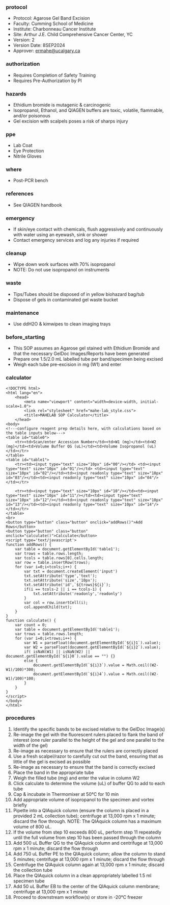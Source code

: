 
### protocol
- Protocol: Agarose Gel Band Excision
- Faculty: Cumming School of Medicine
- Institute: Charbonneau Cancer Institute
- Site: Arthur J.E. Child Comprehensive Cancer Center, YC
- Version: 2
- Version Date: 8SEP2024
- Approver: ermahe@ucalgary.ca

### authorization
- Requires Completion of Safety Training
- Requires Pre-Authorization by PI

### hazards
- Ethidium bromide is mutagenic & carcinogenic
- Isopropanol, Ethanol, and QIAGEN buffers are toxic, volatile, flammable, and/or poisonous
- Gel excision with scalpels poses a risk of sharps injury

### ppe
- Lab Coat
- Eye Protection
- Nitrile Gloves

### where
- Post-PCR bench

### references
- See QIAGEN handbook 

### emergency
- If skin/eye contact with chemicals, flush aggressively and continuously with water using an eyewash, sink or shower
- Contact emergency services and log any injuries if required

### cleanup
- Wipe down work surfaces with 70% isopropanol
- NOTE: Do not use isopropanol on instruments

### waste
- Tips/Tubes should be disposed of in yellow biohazard bag/tub
- Dispose of gels in contaminated gel waste bucket

### maintenance
- Use ddH2O & kimwipes to clean imaging trays

### before_starting
- This SOP assumes an Agarose gel stained with Ethidium Bromide and that the necessary GelDoc Images/Reports have been generated
- Prepare one 1.5/2.0 mL labelled tube per band/specimen being excised
- Weigh each tube pre-excision in mg (W1) and enter

### calculator
~~~~
<!DOCTYPE html>
<html lang="en">
    <head>
        <meta name="viewport" content="width=device-width, initial-scale=1.0">
        <link rel="stylesheet" href="mahe-lab_style.css">
        <title>MAHELAB SOP Calculator</title>
    </head>
<body>
<!---configure reagent prep details here, with calculations based on the table inputs below--->
<table id="table0">
    <tr><td>Scan/enter Accession Number</td><td>W1 (mg)</td><td>W2 (mg)</td><td>Volume Buffer QG (uL)</td><td>Volume Isopropanol (uL)</td></tr>
</table>
<table id="table1">
    <tr><td><input type="text" size="10px" id="00"/></td> <td><input type="text" size="10px" id="01"/></td> <td><input type="text" size="10px" id="02"/></td><td><input readonly type="text" size="10px" id="03"/></td><td><input readonly type="text" size="10px" id="04"/></td></tr>
    
    <tr><td><input type="text" size="10px" id="10"/></td><td><input type="text" size="10px" id="11"/></td><td><input type="text" size="10px" id="12"/></td><td><input readonly type="text" size="10px" id="13"/></td><td><input readonly type="text" size="10px" id="14"/></td></tr>
</table>
<br>
<button type="button" class="button" onclick="addRows()">Add Rows</button>
<button type="button" class="button" onclick="calculate()">Calculate</button>
<script type='text/javascript'>
function addRows() {
    var table = document.getElementById('table1');
    var trows = table.rows.length;
    var tcols = table.rows[0].cells.length;
    var row = table.insertRow(trows);
    for (var i=0;i<tcols;i++) {
        var txt = document.createElement('input')
        txt.setAttribute('type','text');
        txt.setAttribute('size','10px');
        txt.setAttribute('id',`${trows}${i}`);
        if(i == tcols-2 || i == tcols-1) {
            txt.setAttribute('readonly','readonly')
        }
        var col = row.insertCell(i);
        col.appendChild(txt);
    }
}   
function calculate() {
    var count = 0;
    var table = document.getElementById('table1');
    var trows = table.rows.length;
    for (var i=0;i<trows;i++) {
        var W1 = parseFloat(document.getElementById(`${i}1`).value);
        var W2 = parseFloat(document.getElementById(`${i}2`).value);
        if( isNaN(W1) || isNaN(W2) || document.getElementById(`${i}0`).value == "") {}
        else {
            document.getElementById(`${i}3`).value = Math.ceil((W2-W1)/100)*300;
            document.getElementById(`${i}4`).value = Math.ceil((W2-W1)/100)*100;
        }
    }
}
</script>
</body>
</html>
~~~~

### procedures
1. Identify the specific bands to be excised relative to the GelDoc Image(s)
2. Re-image the gel with the fluorescent rulers placed to flank the band of interest (one ruler parallel to the height of the gel and one parallel to the width of the gel)
3. Re-image as necessary to ensure that the rulers are correctly placed
4. Use a fresh scalpel/razor to carefully cut out the band, ensuring that as little of the gel is excised as possible
5. Re-image as necessary to ensure that the band is correctly excised
6. Place the band in the appropriate tube
7. Weigh the filled tube (mg) and enter the value in column W2
8. Click calculate to determine the volume (uL) of buffer QG to add to each tube
9. Cap & incubate in Thermomixer at 50°C for 10 min
10. Add appropriate volume of isopropanol to the specimen and vortex briefly
11. Pipette into a QIAquick column (ensure the column is placed in a provided 2 mL collection tube); centrifuge at 13,000 rpm x 1 minute; discard the flow through. NOTE: The QIAquick column has a maximum volume of 800 uL.
12. If the volume from step 10 exceeds 800 uL, perform step 11 repeatedly until the full volume from step 10 has been passed through the column
13. Add 500 uL Buffer QG to the QIAquick column and centrifuge at 13,000 rpm x 1 minute; discard the flow through
14. Add 750 uL Buffer PE to the QIAquick column; allow the column to stand 5 minutes; centrifuge at 13,000 rpm x 1 minute; discard the flow through
15. Centrifuge the QIAquick column again at 13,000 rpm x 1 minute; discard the collection tube
16. Place the QIAquick column in a clean appropriately labelled 1.5 ml specimen tube
17. Add 50 uL Buffer EB to the center of the QIAquick column membrane; centrifuge at 13,000 rpm x 1 minute
18. Proceed to downstream workflow(s) or store in -20°C freezer
